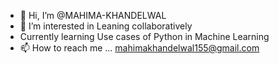 - 👋 Hi, I’m @MAHIMA-KHANDELWAL
- 👀 I’m interested in Leaning collaboratively
- Currently learning Use cases of Python in Machine Learning
- 📫 How to reach me ... mahimakhandelwal155@gmail.com
  

<!---
MAHIMA-KHANDELWAL/MAHIMA-KHANDELWAL is a ✨ special ✨ repository because its `README.md` (this file) appears on your GitHub profile.
You can click the Preview link to take a look at your changes.
--->

